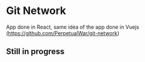 # Git Network

App done in React, same idea of the app done in Vuejs (https://github.com/PerpetualWar/git-network)

## Still in progress